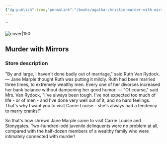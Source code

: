 ```yaml
---
{"dg-publish":true,"permalink":"/books/agatha-christie-murder-with-mirrors/","title":"\"Murder with Mirrors\"","tags":["classic","crime"]}
---
```


``

![cover|150](https://cdn.thestorygraph.com/q188ri4j5qwhrw52jq7eo09frlsc)

## Murder with Mirrors

### Store description

"By and large, I haven't done badly out of marriage," said Ruth Van Rydock. — Jane Marple thought Ruth was putting it mildly. Ruth had been married three times, to extremely wealthy men. Every one of her divorces increased her bank balance without dampening her good humor. — "Of course," said Mrs. Van Rydock, "I've always been tough. I've not expected too much of life - or of men - and I've done very well out of it, and no hard feelings. That's why I want you to visit Carrie Louise - she's always had a tendency to marry cranks!"  
  
So that's how shrewd Jane Marple came to visit Carrie Louise and Stonygates. Two-hundred-odd juvenile delinquents were no problem at all, compared with the half-dozen members of a wealthy family who were intimately connected with murder!